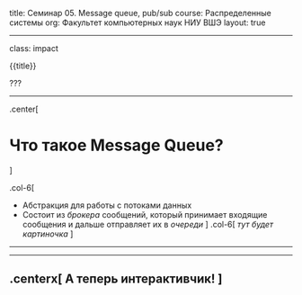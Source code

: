 title: Семинар 05. Message queue, pub/sub
course: Распределенные системы
org: Факультет компьютерных наук НИУ ВШЭ
layout: true

---

class: impact

{{title}}

???

---
.center[
# Что такое Message Queue?
]

.col-6[
- Абстракция для работы с потоками данных
- Состоит из _брокера_ сообщений, который принимает входящие сообщения и дальше отправляет их в _очереди_
]
.col-6[
    <!-- image: what is broker -->
    _тут будет картиночка_
]

---


---
.centerx[
А теперь интерактивчик!
]
---
